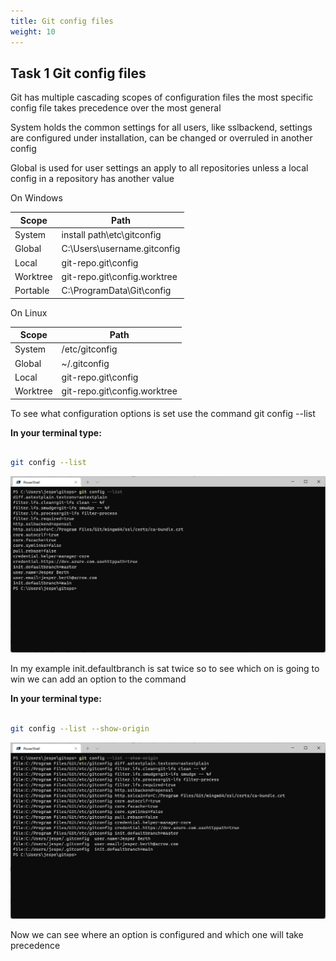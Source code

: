 ```yaml
---
title: Git config files
weight: 10
---
```


## Task 1 Git config files

Git has multiple cascading scopes of configuration files the most specific config file takes precedence over the most general

System holds the common settings for all users, like sslbackend, settings are configured under installation, can be changed or overruled in another config

Global is used for user settings an apply to all repositories unless a local config in a repository has another value

On Windows

| Scope | Path |
| ----- | ---- |
| System | install path\etc\gitconfig |
| Global | C:\Users\username\.gitconfig |
| Local | git-repo\.git\config |
| Worktree | git-repo\.git\config.worktree |
| Portable | C:\ProgramData\Git\config |

On Linux

| Scope | Path |
| ----- | ---- |
| System | /etc/gitconfig |
| Global | ~/.gitconfig |
| Local | git-repo\.git\config |
| Worktree | git-repo\.git\config.worktree |

To see what configuration options is set use the command git config --list

__In your terminal type:__

```bash

git config --list

```

![Alt text](images/001_gitconfig.png?raw=true "Git config")

In my example init.defaultbranch is sat twice so to see which on is going to win we can add an option to the command

__In your terminal type:__

```bash

git config --list --show-origin

```

![Alt text](images/002_gitconfig_origin.png?raw=true "Git config show origin")

Now we can see where an option is configured and which one will take precedence
